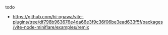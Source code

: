 todo

- https://github.com/hi-ogawa/vite-plugins/tree/df798b963676e4da66e3f9c36f06be3ead633f5f/packages/vite-node-miniflare/examples/remix
